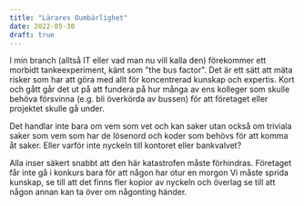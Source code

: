 ```yaml
---
title: "Lärares Oumbärlighet"
date: 2022-05-30
draft: true
---
```


I min branch (alltså IT eller vad man nu vill kalla den) förekommer ett morbidt tankeexperiment, känt som "the bus factor".
Det är ett sätt att mäta risker som har att göra med allt för koncentrerad kunskap och expertis.
Kort och gått går det ut på att fundera på hur många av ens kolleger som skulle behöva försvinna (e.g. bli överkörda av bussen) för att företaget eller projektet skulle gå under.

Det handlar inte bara om vem som vet och kan saker utan också om triviala saker som vem som har de lösenord och koder som behövs för att komma åt saker.
Eller varför inte nyckeln till kontoret eller bankvalvet?

Alla inser säkert snabbt att den här katastrofen måste förhindras.
Företaget får inte gå i konkurs bara för att någon har otur en morgon
Vi måste sprida kunskap, se till att det finns fler kopior av nyckeln och överlag se till att någon annan kan ta över om någonting händer.
